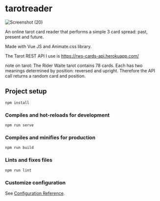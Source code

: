 # tarotreader

![Screenshot (20)](https://user-images.githubusercontent.com/72678356/126303342-02e12b7d-7430-4cd7-89ff-5800fcec4b74.png)

An online tarot card reader that performs a simple 3 card spread: past, present and future.

Made with Vue JS and Animate.css library.

The Tarot REST API I use is https://rws-cards-api.herokuapp.com/

note on tarot: The Rider Waite tarot contains 78 cards. Each has two meanings determined by position: reversed and upright. Therefore the API call returns a random card and position.

## Project setup
```
npm install
```

### Compiles and hot-reloads for development
```
npm run serve
```

### Compiles and minifies for production
```
npm run build
```

### Lints and fixes files
```
npm run lint
```

### Customize configuration
See [Configuration Reference](https://cli.vuejs.org/config/).
